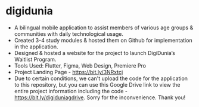 # digidunia
- A bilingual mobile application to assist members of various age groups &amp; communities with daily technological usage.
- Created 3-4 study modules & hosted them on Github for implementation in the application.
- Designed & hosted a website for the project to launch DigiDunia’s Waitlist Program.
- Tools Used: Flutter, Figma, Web Design, Premiere Pro
- Project Landing Page - https://bit.ly/3NRxtcj
- Due to certain conditions, we can't upload the code for the application to this repository, but you can use this Google Drive link to view the entire project information including the code - https://bit.ly/digiduniagdrive. Sorry for the inconvenience. Thank you!
